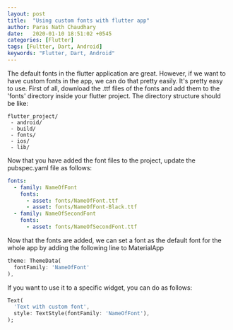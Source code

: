 ```yaml
---
layout: post
title:  "Using custom fonts with flutter app"
author: Paras Nath Chaudhary
date:   2020-01-10 18:51:02 +0545
categories: [Flutter]
tags: [Fultter, Dart, Android]
keywords: "Flutter, Dart, Android"
---
```

The default fonts in the flutter application are great. However, if we want to have custom fonts in the app, we can do that pretty easily. It's pretty easy to use. First of all, download the .ttf files of the fonts and add them to the 'fonts' directory inside your flutter project. The directory structure should be like:
<!--more-->
```
flutter_project/
 - android/
 - build/
 - fonts/
 - ios/
 - lib/
```
Now that you have added the font files to the project, update the pubspec.yaml file as follows:
```yaml
fonts:
  - family: NameOfFont
    fonts:
      - asset: fonts/NameOfFont.ttf
      - asset: fonts/NameOfFont-Black.ttf
  - family: NameOfSecondFont
    fonts:
      - asset: fonts/NameOfSecondFont.ttf
```      
Now that the fonts are added, we can set a font as the default font for the whole app by adding the following line to MaterialApp
```dart
theme: ThemeData(
  fontFamily: 'NameOfFont'
),
```

If you want to use it to a specific widget, you can do as follows:
```dart
Text(
  'Text with custom font',
  style: TextStyle(fontFamily: 'NameOfFont'),
);
```